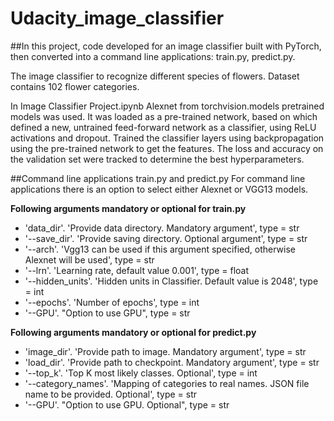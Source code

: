 # Udacity_image_classifier
##In this project, code developed for an image classifier built with PyTorch, then converted into a command line applications: train.py, predict.py.

The image classifier to recognize different species of flowers. Dataset contains 102 flower categories.

In Image Classifier Project.ipynb Alexnet from torchvision.models pretrained models was used. It was loaded as a pre-trained network, based on which defined a new, untrained feed-forward network as a classifier, using ReLU activations and dropout. Trained the classifier layers using backpropagation using the pre-trained network to get the features. The loss and accuracy on the validation set were tracked to determine the best hyperparameters.

##Command line applications train.py and predict.py
For command line applications there is an option to select either Alexnet or VGG13 models.

**Following arguments mandatory or optional for train.py**

- 'data_dir'. 'Provide data directory. Mandatory argument', type = str
- '--save_dir'. 'Provide saving directory. Optional argument', type = str
- '--arch'. 'Vgg13 can be used if this argument specified, otherwise Alexnet will be used', type = str
- '--lrn'. 'Learning rate, default value 0.001', type = float
- '--hidden_units'. 'Hidden units in Classifier. Default value is 2048', type = int
- '--epochs'. 'Number of epochs', type = int
- '--GPU'. "Option to use GPU", type = str

**Following arguments mandatory or optional for predict.py**

- 'image_dir'. 'Provide path to image. Mandatory argument', type = str
- 'load_dir'. 'Provide path to checkpoint. Mandatory argument', type = str
- '--top_k'. 'Top K most likely classes. Optional', type = int
- '--category_names'. 'Mapping of categories to real names. JSON file name to be provided. Optional', type = str
- '--GPU'. "Option to use GPU. Optional", type = str

